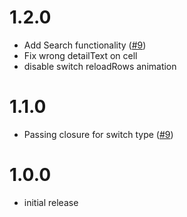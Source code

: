 

# 1.2.0
- Add Search functionality ([#9](https://github.com/tokopedia/ios-tptweak/pull/11))
- Fix wrong detailText on cell
- disable switch reloadRows animation

# 1.1.0
- Passing closure for switch type ([#9](https://github.com/tokopedia/ios-tptweak/pull/9))

# 1.0.0
- initial release